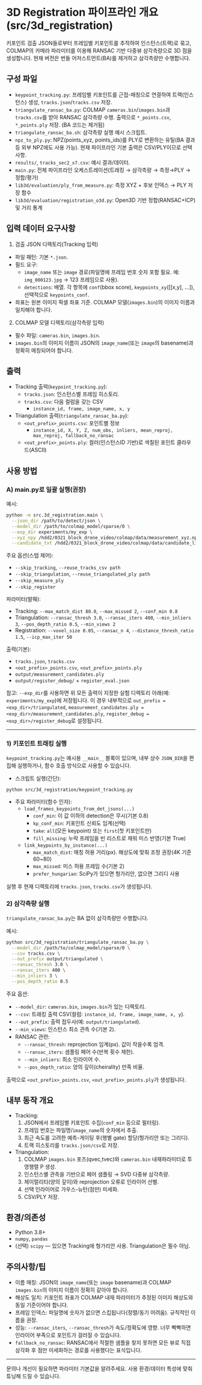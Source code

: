# 3D Registration 파이프라인 개요 (src/3d_registration)

키포인트 검출 JSON들로부터 프레임별 키포인트를 추적하여 인스턴스(트랙)로 묶고, COLMAP의 카메라 파라미터를 이용해 RANSAC 기반 다중뷰 삼각측량으로 3D 점을 생성합니다. 현재 버전은 번들 어저스트먼트(BA)를 제거하고 삼각측량만 수행합니다.

## 구성 파일
- `keypoint_tracking.py`: 프레임별 키포인트를 근접-매칭으로 연결하여 트랙(인스턴스) 생성, `tracks.json`/`tracks.csv` 저장.
- `triangulate_ransac_ba.py`: COLMAP `cameras.bin`/`images.bin`과 `tracks.csv`를 받아 RANSAC 삼각측량 수행. 출력으로 `*_points.csv`, `*_points.ply` 저장. (BA 코드는 제거됨)
- `triangulate_ransac_ba.sh`: 삼각측량 실행 예시 스크립트.
- `npz_to_ply.py`: NPZ(points_xyz, points_ids)를 PLY로 변환하는 유틸(BA 결과 등 외부 NPZ에도 사용 가능). 현재 파이프라인 기본 출력은 CSV/PLY이므로 선택 사항.
- `results/`, `tracks_sec2_x7.csv`: 예시 결과/데이터.
 - `main.py`: 전체 파이프라인 오케스트레이션(트래킹 → 삼각측량 → 측정→PLY → 정합/평가)
 - `lib3d/evaluation/ply_from_measure.py`: 측정 XYZ + 후보 인덱스 → PLY 저장 함수
 - `lib3d/evaluation/registration_o3d.py`: Open3D 기반 정합(RANSAC+ICP) 및 거리 통계

## 입력 데이터 요구사항
1) 검출 JSON 디렉토리(Tracking 입력)
- 파일 패턴: 기본 `*.json`.
- 필드 요구:
  - `image_name` 또는 `image` 경로(파일명에 프레임 번호 숫자 포함 필요. 예: `img_000123.jpg` → 123 프레임으로 사용).
  - `detections`: 배열. 각 항목에 `conf`(bbox score), `keypoints_xy`([[x,y], ...]), 선택적으로 `keypoints_conf`.
- 좌표는 원본 이미지 픽셀 좌표 기준. COLMAP 모델(`images.bin`)의 이미지 이름과 일치해야 합니다.

2) COLMAP 모델 디렉토리(삼각측량 입력)
- 필수 파일: `cameras.bin`, `images.bin`.
- `images.bin`의 이미지 이름이 JSON의 `image_name`(또는 `image`의 basename)과 정확히 매칭되어야 합니다.

## 출력
- Tracking 출력(`keypoint_tracking.py`):
  - `tracks.json`: 인스턴스별 프레임 히스토리.
  - `tracks.csv`: 다음 컬럼을 갖는 CSV
    - `instance_id, frame, image_name, x, y`
- Triangulation 출력(`triangulate_ransac_ba.py`):
  - `<out_prefix>_points.csv`: 포인트별 정보
    - `instance_id, X, Y, Z, num_obs, inliers, mean_reproj, max_reproj, fallback_no_ransac`
  - `<out_prefix>_points.ply`: 컬러(인스턴스ID 기반)로 색칠된 포인트 클라우드(ASCII)

## 사용 방법
### A) main.py로 일괄 실행(권장)
예시:
```bash
python -m src.3d_registration.main \
  --json_dir /path/to/detect/json \
  --model_dir /path/to/colmap_model/sparse/0 \
  --exp_dir experiments/my_exp \
  --xyz_npy /hdd2/0321_block_drone_video/colmap/data/measurement_xyz.npy \
  --candidate_txt /hdd2/0321_block_drone_video/colmap/data/candidate_list.txt
```

주요 옵션(스텝 제어):
- `--skip_tracking`, `--reuse_tracks_csv path`
- `--skip_triangulation`, `--reuse_triangulated_ply path`
- `--skip_measure_ply`
- `--skip_register`

파라미터(발췌):
- Tracking: `--max_match_dist 80.0`, `--max_missed 2`, `--conf_min 0.8`
- Triangulation: `--ransac_thresh 3.0`, `--ransac_iters 400`, `--min_inliers 3`, `--pos_depth_ratio 0.5`, `--min_views 2`
- Registration: `--voxel_size 0.05`, `--ransac_n 4`, `--distance_thresh_ratio 1.5`, `--icp_max_iter 50`

출력(기본):
- `tracks.json`, `tracks.csv`
- `<out_prefix>_points.csv`, `<out_prefix>_points.ply`
- `output/measurement_candidates.ply`
- `output/register_debug/` + `register_eval.json`

참고: `--exp_dir`를 사용하면 위 모든 출력이 지정한 실험 디렉토리 아래(예: `experiments/my_exp`)에 저장됩니다. 이 경우 내부적으로 `out_prefix = <exp_dir>/triangulated`, `measurement_candidates.ply = <exp_dir>/measurement_candidates.ply`, `register_debug = <exp_dir>/register_debug`로 설정됩니다.

---
### 1) 키포인트 트래킹 실행
`keypoint_tracking.py`는 예시용 `__main__` 블록이 있으며, 내부 상수 `JSON_DIR`을 편집해 실행하거나, 함수 호출 방식으로 사용할 수 있습니다.

- 스크립트 실행(간단):
```bash
python src/3d_registration/keypoint_tracking.py
```
- 주요 파라미터(함수 인자):
  - `load_frames_keypoints_from_det_jsons(...)`
    - `conf_min`: 이 값 이하의 detection은 무시(기본 0.8)
    - `kp_conf_min`: 키포인트 신뢰도 임계(선택)
    - `take`: `all`(모든 keypoint) 또는 `first`(첫 키포인트만)
    - `fill_missing`: 누락 프레임을 빈 리스트로 채워 미스 반영(기본 True)
  - `link_keypoints_by_instance(...)`
    - `max_match_dist`: 매칭 허용 거리(px). 해상도에 맞춰 조정 권장(4K 기준 60~80)
    - `max_missed`: 미스 허용 프레임 수(기본 2)
    - `prefer_hungarian`: SciPy가 있으면 헝가리안, 없으면 그리디 사용

실행 후 현재 디렉토리에 `tracks.json`, `tracks.csv`가 생성됩니다.

### 2) 삼각측량 실행
`triangulate_ransac_ba.py`는 BA 없이 삼각측량만 수행합니다.

예시:
```bash
python src/3d_registration/triangulate_ransac_ba.py \
  --model_dir /path/to/colmap_model/sparse/0 \
  --csv tracks.csv \
  --out_prefix output/triangulated \
  --ransac_thresh 3.0 \
  --ransac_iters 400 \
  --min_inliers 3 \
  --pos_depth_ratio 0.5
```

주요 옵션:
- `--model_dir`: `cameras.bin`, `images.bin`가 있는 디렉토리.
- `--csv`: 트래킹 출력 CSV(컬럼: `instance_id, frame, image_name, x, y`).
- `--out_prefix`: 출력 접두사(예: `output/triangulated`).
- `--min_views`: 인스턴스 최소 관측 수(기본 2).
- RANSAC 관련:
  - `--ransac_thresh`: reprojection 임계(px). 값이 작을수록 엄격.
  - `--ransac_iters`: 샘플링 페어 수(반복 횟수 제한).
  - `--min_inliers`: 최소 인라이어 수.
  - `--pos_depth_ratio`: 양의 깊이(cheirality) 만족 비율.

출력으로 `<out_prefix>_points.csv`, `<out_prefix>_points.ply`가 생성됩니다.

## 내부 동작 개요
- Tracking:
  1. JSON에서 프레임별 키포인트 수집(`conf_min` 등으로 필터링).
  2. 프레임 번호는 파일명/`image_name`의 숫자에서 추출.
  3. 최근 속도를 고려한 예측-게이팅 후(행별 gate) 할당(헝가리안 또는 그리디).
  4. 트랙 히스토리를 `tracks.json/csv`로 저장.
- Triangulation:
  1. COLMAP `images.bin` 포즈(qvec,tvec)와 `cameras.bin` 내재파라미터로 투영행렬 P 생성.
  2. 인스턴스별 관측을 기반으로 페어 샘플링 → SVD 다중뷰 삼각측량.
  3. 체이럴리티(양의 깊이)와 reprojection 오류로 인라이어 선별.
  4. 선택 인라이어로 가우스-뉴턴(점만) 미세화.
  5. CSV/PLY 저장.

## 환경/의존성
- Python 3.8+
- `numpy`, `pandas`
- (선택) `scipy` — 있으면 Tracking에 헝가리안 사용. Triangulation은 필수 아님.

## 주의사항/팁
- 이름 매칭: JSON의 `image_name`(또는 `image` basename)과 COLMAP `images.bin`의 이미지 이름이 정확히 같아야 합니다.
- 해상도 일치: 키포인트 좌표가 COLMAP 내재 파라미터가 추정된 이미지 해상도와 동일 기준이어야 합니다.
- 프레임 인덱스: 파일명에 숫자가 없으면 스킵됩니다(정렬/동기 어려움). 규칙적인 이름을 권장.
- 성능: `--ransac_iters`, `--ransac_thresh`가 속도/정확도에 영향. 너무 빡빡하면 인라이어 부족으로 포인트가 걸러질 수 있습니다.
- `fallback_no_ransac`: RANSAC에서 적절한 샘플을 찾지 못하면 모든 뷰로 직접 삼각화 후 점만 미세화하는 경로를 사용했다는 표식입니다.

---
문의나 개선이 필요하면 파라미터 기본값을 알려주세요. 사용 환경/데이터 특성에 맞춰 튜닝해 드릴 수 있습니다.
